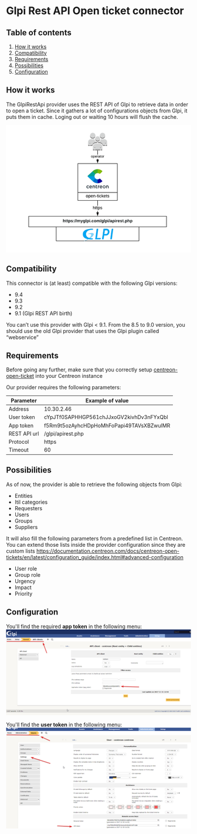 # Glpi Rest API Open ticket connector

## Table of contents
1. [How it works](#how-it-works)
2. [Compatibility](#compatibility)
3. [Requirements](#requirements)
4. [Possibilities](#possibilities)
5. [Configuration](#configuration)

## How it works <a name="how-it-works"></a>
The GlpiRestApi provider uses the REST API of Glpi to retrieve data in order to open a ticket. Since it gathers a lot of configurations objects from Glpi, it puts them in cache. Loging out or waiting 10 hours will flush the cache.

![architecture](img/ot-glpi-rest-api-architecture.png)

## Compatibility <a name="compatibility"></a>
This connector is (at least) compatible with the following Glpi versions:

- 9.4
- 9.3
- 9.2
- 9.1 (Glpi REST API birth)

You can’t use this provider with Glpi < 9.1. From the 8.5 to 9.0 version, you should use the old Glpi provider that uses the Glpi plugin called “webservice”

## Requirements
Before going any further, make sure that you correctly setup [centreon-open-ticket](https://documentation.centreon.com/docs/centreon-open-tickets/en/latest/installation/index.html)
into your Centreon instance

Our provider requires the following parameters:

| Parameter | Example of value |
| --------- | ---------------- |
| Address | 10.30.2.46 |
| User token | cYpJTf0SAPHHGP561chJJxoGV2kivhDv3nFYxQbl |
| App token | f5Rm9t5ozAyhcHDpHoMhFoPapi49TAVsXBZwulMR |
| REST API url | /glpi/apirest.php |
| Protocol | https |
| Timeout | 60 |

## Possibilities <a name="possibilities"></a>
As of now, the provider is able to retrieve the following objects from Glpi:

- Entities
- Itil categories
- Requesters
- Users
- Groups
- Suppliers

It will also fill the following parameters from a predefined list in Centreon. You can extend those lists inside the provider configuration since they are custom lists
https://documentation.centreon.com/docs/centreon-open-tickets/en/latest/configuration_guide/index.html#advanced-configuration

- User role
- Group role
- Urgency
- Impact
- Priority

## Configuration <a name="configuration"></a>
You'll find the required **app token** in the following menu:
![app_token](img/ot-glpi-rest-api-app-token.png)

You'll find the **user token** in the following menu:
![user_token](img/ot-glpi-rest-api-user-token.png)
